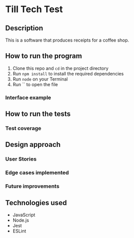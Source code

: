 # Till Tech Test

## Description

This is a software that produces receipts for a coffee shop.

## How to run the program

1. Clone this repo and `cd` in the project directory
2. Run `npm install` to install the required dependencies
3. Run `node` on your Terminal
4. Run `` to open the file

### Interface example

## How to run the tests

### Test coverage

## Design approach

### User Stories

### Edge cases implemented

### Future improvements

## Technologies used

* JavaScript
* Node.js
* Jest
* ESLint

